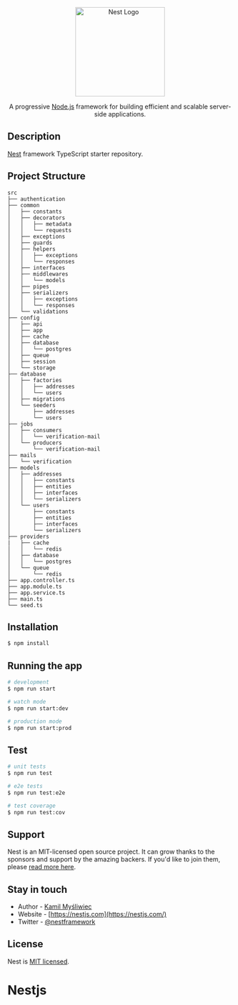 <p align="center">
  <a href="http://nestjs.com/" target="blank"><img src="https://nestjs.com/img/logo-small.svg" width="200" alt="Nest Logo" /></a>
</p>

[circleci-image]: https://img.shields.io/circleci/build/github/nestjs/nest/master?token=abc123def456
[circleci-url]: https://circleci.com/gh/nestjs/nest

  <p align="center">A progressive <a href="http://nodejs.org" target="_blank">Node.js</a> framework for building efficient and scalable server-side applications.</p>

  <!--[![Backers on Open Collective](https://opencollective.com/nest/backers/badge.svg)](https://opencollective.com/nest#backer)
  [![Sponsors on Open Collective](https://opencollective.com/nest/sponsors/badge.svg)](https://opencollective.com/nest#sponsor)-->

## Description

[Nest](https://github.com/nestjs/nest) framework TypeScript starter repository.

## Project Structure
```
src
├── authentication
├── common
│   ├── constants
│   ├── decorators
│   │   ├── metadata
│   │   └── requests
│   ├── exceptions
│   ├── guards
│   ├── helpers
│   │   ├── exceptions
│   │   └── responses
│   ├── interfaces
│   ├── middlewares
│   │   └── models
│   ├── pipes
│   ├── serializers
│   │   ├── exceptions
│   │   └── responses
│   └── validations
├── config
│   ├── api
│   ├── app
│   ├── cache
│   ├── database
│   │   └── postgres
│   ├── queue
│   ├── session
│   └── storage
├── database
│   ├── factories
│   │   ├── addresses
│   │   └── users
│   ├── migrations
│   └── seeders
│       ├── addresses
│       └── users
├── jobs
│   ├── consumers
│   │   └── verification-mail
│   └── producers
│       └── verification-mail
├── mails
│   └── verification
├── models
│   ├── addresses
│   │   ├── constants
│   │   ├── entities
│   │   ├── interfaces
│   │   └── serializers
│   └── users
│       ├── constants
│       ├── entities
│       ├── interfaces
│       └── serializers
├── providers
|   ├── cache
│   │   └── redis
│   ├── database
│   │   └── postgres
│   └── queue
│       └── redis
├── app.controller.ts
├── app.module.ts
├── app.service.ts
├── main.ts
└── seed.ts
```

## Installation

```bash
$ npm install
```

## Running the app

```bash
# development
$ npm run start

# watch mode
$ npm run start:dev

# production mode
$ npm run start:prod
```

## Test

```bash
# unit tests
$ npm run test

# e2e tests
$ npm run test:e2e

# test coverage
$ npm run test:cov
```

## Support

Nest is an MIT-licensed open source project. It can grow thanks to the sponsors and support by the amazing backers. If you'd like to join them, please [read more here](https://docs.nestjs.com/support).

## Stay in touch

- Author - [Kamil Myśliwiec](https://kamilmysliwiec.com)
- Website - [https://nestjs.com](https://nestjs.com/)
- Twitter - [@nestframework](https://twitter.com/nestframework)

## License

Nest is [MIT licensed](LICENSE).
# Nestjs
